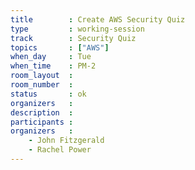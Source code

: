 ```yaml
---
title        : Create AWS Security Quiz
type         : working-session
track        : Security Quiz
topics       : ["AWS"]
when_day     : Tue
when_time    : PM-2
room_layout  :
room_number  :
status       : ok
organizers   :
description  :
participants :
organizers   :
    - John Fitzgerald
    - Rachel Power
---
```



